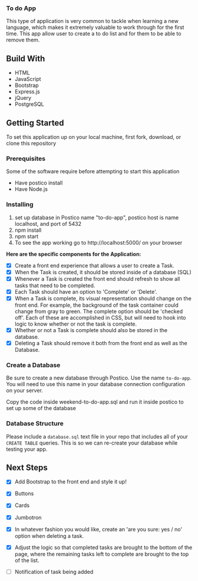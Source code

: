 

### To do App

This type of application is very common to tackle when learning a new language, which makes it extremely valuable to work through for the first time. This app allow user to create a to do list and for them to be able to remove them.

## Build With
* HTML
* JavaScript
* Bootstrap
* Express.js
* jQuery
* PostgreSQL

## Getting Started
To set this application up on your local machine, first fork, download, or clone this repository

### Prerequisites
Some of the software require before attempting to start this application
* Have postico install
* Have Node.js

### Installing

1. set up database in Postico name "to-do-app", postico host is name localhost, and port of 5432
2. npm install
3. npm start
4. To see the app working go to http://localhost:5000/ on your browser


**Here are the specific components for the Application:**

- [x] Create a front end experience that allows a user to create a Task.
- [x] When the Task is created, it should be stored inside of a database (SQL)
- [x] Whenever a Task is created the front end should refresh to show all tasks that need to be completed.
- [x] Each Task should have an option to 'Complete' or 'Delete'.
- [x] When a Task is complete, its visual representation should change on the front end. For example, the background of the task container could change from gray to green. The complete option should be  'checked off'. Each of these are accomplished in CSS, but will need to hook into logic to know whether or not the task is complete.
- [x] Whether or not a Task is complete should also be stored in the database.
- [x] Deleting a Task should remove it both from the front end as well as the Database.

### Create a Database

Be sure to create a new database through Postico. Use the name `to-do-app`. You will need to use this name in your database connection configuration on your server.

Copy the code inside weekend-to-do-app.sql and run it inside postico to set up some of the database
### Database Structure

Please include a `database.sql` text file in your repo that includes all of your `CREATE TABLE` queries. This is so we can re-create your database while testing your app.

## Next Steps

- [x]  Add Bootstrap to the front end and style it up!
- [x]  Buttons
- [x]  Cards
- [x]  Jumbotron

- [x]  In whatever fashion you would like, create an 'are you sure: yes / no' option when deleting a task.

- [x]  Adjust the logic so that completed tasks are brought to the bottom of the page, where the remaining tasks left to complete are brought to the top of the list.
- [ ]  Notification of task being added
